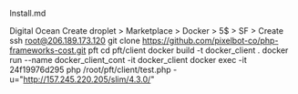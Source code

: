 Install.md

Digital Ocean
Create droplet > Marketplace > Docker > 5$ > SF > Create
ssh root@206.189.173.120
git clone https://github.com/pixelbot-co/php-frameworks-cost.git pft
cd pft/client
docker build -t docker_client .
docker run --name docker_client_cont -it docker_client 
docker exec -it 24f19976d295 php /root/pft/client/test.php -u="http://157.245.220.205/slim/4.3.0/"
